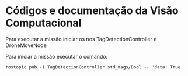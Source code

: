 # Códigos e documentação da Visão Computacional


Para executar a missão iniciar os nos TagDetectionController e DroneMoveNode

Para iniciar a missão executar o comando:

    rostopic pub -1 TagDetectionController std_msgs/Bool -- 'data: True' 


